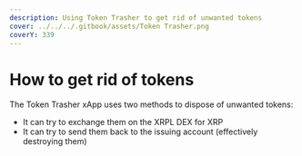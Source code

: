 ```yaml
---
description: Using Token Trasher to get rid of unwanted tokens
cover: ../../../.gitbook/assets/Token Trasher.png
coverY: 339
---
```


# How to get rid of tokens

The Token Trasher xApp uses two methods to dispose of unwanted tokens:

* It can try to exchange them on the XRPL DEX for XRP
* It can try to send them back to the issuing account (effectively destroying them)

